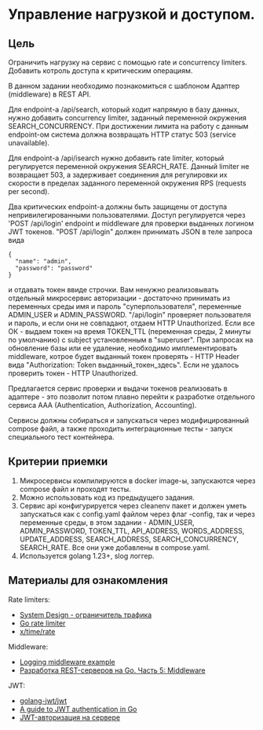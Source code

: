 # Управление нагрузкой и доступом.
## Цель
Ограничить нагрузку на сервис с помощью rate и concurrency limiters. Добавить котроль доступа
к критическим операциям.

В данном задании необходимо познакомиться с шаблоном Адаптер (middleware) в REST API.

Для endpoint-а /api/search, который ходит напрямую в базу данных, нужно добавить
concurrency limiter, заданный переменной окружения SEARCH_CONCURRENCY. При достижении лимита
на работу с данным endpoint-ом система должна возвращать HTTP статус 503 (service unavailable).

Для endpoint-а /api/isearch нужно добавить rate limiter, который регулируется переменной
окружения SEARCH_RATE. Данный limiter не возвращает 503, а задерживает соединения для регулировки
их скорости в пределах заданного переменной окружения RPS (requests per second).

Два критических endpoint-а должны быть защищены от доступа непривилегированными пользователями.
Доступ регулируется через 'POST /api/login' endpoint и middleware для проверки выданных логином
JWT токенов. "POST /api/login" должен принимать JSON в теле запроса вида
```
{
  "name": "admin",
  "password": "password"
}
```
и отдавать токен ввиде строчки. Вам ненужно реализовывать отдельный микросервис авторизации - 
достаточно принимать из переменных среды имя и пароль "суперпользователя", переменные
ADMIN_USER и ADMIN_PASSWORD. "/api/login" проверяет пользователя и пароль, и если они не совпадают,
отдаем HTTP Unauthorized. Если все ОК - выдаем токен на время TOKEN_TTL (переменная среды,
2 минуты по умолчанию) с subject установленным в "superuser". При запросах на обновление базы
или ее удаление, необходимо имплементировать middleware, котрое будет выданный токен проверять - 
HTTP Header вида "Authorization: Token выданный_токен_здесь". Если не удалось проверить токен -
HTTP Unauthorized.

Предлагается сервис проверки и выдачи токенов реализовать в адаптере - это позволит потом плавно
перейти к разработке отдельного сервиса AAA (Authentication, Authorization, Accounting).

Сервисы должны собираться и запускаться через модифицированный compose файл,
а также проходить интеграционные тесты - запуск специального тест контейнера.

## Критерии приемки

1. Микросервисы компилируются в docker image-ы, запускаются через compose файл и проходят тесты.
2. Можно использовать код из предыдущего задания.
3. Сервис api конфигурируeтся через cleanenv пакет и должeн уметь запускаться как с config.yaml
файлом через флаг -config, так и через переменные среды, в этом задании - 
ADMIN_USER, ADMIN_PASSWORD, TOKEN_TTL, API_ADDRESS, WORDS_ADDRESS, UPDATE_ADDRESS,
SEARCH_ADDRESS, SEARCH_CONCURRENCY, SEARCH_RATE. Все они уже добавлены в compose.yaml.
5. Используется golang 1.23+, slog логгер.

## Материалы для ознакомления

Rate limiters:

- [System Design - ограничитель трафика](http://youtube.com/watch?v=w4suQQtnYmY)
- [Go rate limiter](https://github.com/uber-go/ratelimit)
- [x/time/rate](https://pkg.go.dev/golang.org/x/time/rate)

Middleware:

- [Logging middleware example](https://gowebexamples.com/basic-middleware/)
- [Разработка REST-серверов на Go. Часть 5: Middleware](https://habr.com/ru/companies/ruvds/articles/566198/)

JWT:

- [golang-jwt/jwt](https://pkg.go.dev/github.com/golang-jwt/jwt/v5)
- [A guide to JWT authentication in Go](https://blog.logrocket.com/jwt-authentication-go/)
- [JWT-авторизация на сервере](https://ru.hexlet.io/courses/go-web-development/lessons/auth/theory_unit)

